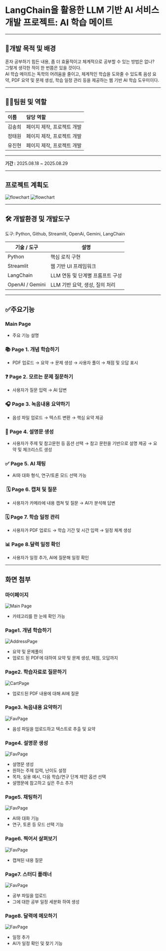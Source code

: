 # LangChain을 활용한 LLM 기반 AI 서비스 개발 프로젝트:   AI 학습 메이트 

***
## 📌개발 목적 및 배경
혼자 공부하기 힘든 내용, 좀 더 효율적이고 체계적으로 공부할 수 있는 방법은 없나?<br> 
그렇게 생각한 적이 한 번쯤은 있을 것이다. <br>
AI 학습 메이트는 독학의 어려움을 줄이고, 체계적인 학습을 도와줄 수 있도록
음성 요약, PDF 요약 및 문제 생성, 학습 일정 관리 등을 제공하는 웹 기반 AI 학습 도우미이다. 


***
## 🧑‍💻팀원 및 역할
| 이름  | 담당 역할           |
|:----|:----------------|
| 김송희 | 페이지 제작, 프로젝트 개발 |
| 정태원 | 페이지 제작, 프로젝트 개발 |
| 유진현 | 페이지 제작, 프로젝트 개발 |
***
**기간 :**  2025.08.18 ~ 2025.08.29
***
## 프로젝트 계획도
![flowchart](doc/flowchart1.png)
![flowchart](doc/flowchart2.png)

***
## 🛠 개발환경 및 개발도구

도구: Python, Github, Streamlit, OpenAi, Gemini, LangChain<br>


| 기술 / 도구         | 설명                                 |
|------------------|------------------------------------|
| Python           | 핵심 로직 구현                        |
| Streamlit        | 웹 기반 UI 프레임워크                  |
| LangChain        | LLM 연동 및 단계별 프롬프트 구성            |
| OpenAI / Gemini | LLM 기반 요약, 생성, 질의 처리           |


***

## ✅주요기능

### Main Page
- 주요 기능 설명

### 📚 **Page 1. 개념 학습하기**
- PDF 업로드 → 요약 → 문제 생성 → 사용자 풀이 → 채점 및 오답 표시  

### ❓ **Page 2. 모르는 문제 질문하기**
- 사용자가 질문 입력 → AI 답변

### 🎧 **Page 3. 녹음내용 요약하기**
- 음성 파일 업로드 → 텍스트 변환 → 핵심 요약 제공  

### 📝 **Page 4. 설명문 생성**
- 사용자가 주제 및 참고문헌 등 옵션 선택  → 참고 문헌을 기반으로 설명 제공 → 요약 및 체크리스트 생성

### ✅ **Page 5. AI 채팅**
- AI와 대화 형식, 연구/토론 모드 선택 가능

### ️ 🗓 **Page 6. 캡쳐 및 질문**
- 사용자가 카메라에 내용 캡쳐 및 질문 → AI가 분석해 답변  

### 🗓 **Page 7. 학습 일정 관리**
- 사용자가 PDF 업로드 → 학습 기간 및 시간 입력 → 일정 체계 생성 

### 📊 **Page 8.달력 일정 확인**
- 사용자가 일정 추가, AI에 질문해 일정 확인 

***
## 화면 첨부
### 마이페이지
![Main Page](doc/mainpage.png)
- 카테고리를 한 눈에 확인 가능

### Page1. 개념 학습하기
![AddressPage](doc/page1.png)
- 요약 및 문제풀이
- 업로드 된 PDF에 대하여 요약 및 문제 생성, 채점, 오답까지

### Page2. 학습자료로 질문하기
![CartPage](doc/page2.png)
- 업로드된 PDF 내용에 대해 AI에 질문

### Page3. 녹음내용 요약하기
![FavPage](doc/page3.png)
- 음성 파일을 업로드하고 텍스트로 추출 및 요약

### Page4. 설명문 생성
![FavPage](doc/page4.png)
- 설명문 생성
- 원하는 주제 입력, 난이도 설정
- 목차, 실용 예시, 다음 학습/연구 단계 제안 옵션 선택
- 설명문에 참고하고 싶은 주소 추가

### Page5. 채팅하기 
![FavPage](doc/page5.png)
- AI와 대화 기능
- 연구, 토론 등 모드 선택 기능

### Page6. 찍어서 살펴보기
![FavPage](doc/page6.png)
- 캡쳐된 내용 질문


### Page7. 스터디 플래너 
![FavPage](doc/page7.png)
- 공부 파일을 업로드
- 그에 대한 공부 일정 세분화 하여 생성

### Page8. 달력에 메모하기
![FavPage](doc/page8.png)
- 일정 추가
- AI가 일정 확인 및 찾기 기능
